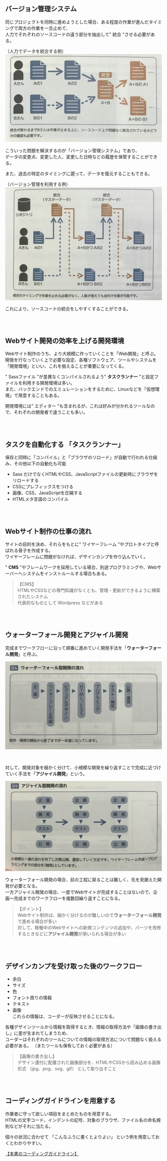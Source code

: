 

## バージョン管理システム 
同じプロジェクトを同時に進めようとした場合、ある程度の作業が進んだタイミングで両方の作業を一旦止めて、  
人力でそれぞれのソースコードの違う部分を抽出して" 統合 "させる必要がある。  

（人力でデータを統合する例）
![人力](images/0a507b3c-3fca-4fac-9d8e-308487afa2ae-0.jpg)

こういった問題を解決するのが「バージョン管理システム」であり、  
データの変更点、変更した人、変更した日時などの履歴を保管することができる。  

また、過去の特定のタイミングに遡って、データを復元することもできる。  

（バージョン管理を利用する例）
![システム](images/d2334717-7665-4c53-850a-ed4d78c418f4-0.jpg)

これにより、ソースコードの統合をしやすくすることができる。  

<br><br>

## Webサイト開発の効率を上げる開発環境
Webサイト制作のうち、より大規模に作っていくことを「Web開発」と呼ぶ。  
開発を行なっていく上で必要な設定、各種ソフトウェア、ツールやシステムを「開発環境」といい、これを揃えることが重要になってくる。  

" Sassファイル "が差異なくコンパイルされるよう" **タスクランナー** "と設定ファイルを利用する開発環境は多い。  
また、バックエンドでのエミュレーションをするために、Linuxなどを「仮想環境」で用意することもある。  

開発環境には" エディター "も含まれるが、これは好みが分かれるツールなので、それぞれの開発者で違うことも多い。

<br><br>

## タスクを自動化する 「タスクランナー」 
保存と同時に「コンパイル」と「ブラウザのリロード」が自動で行われる仕組み、その他以下の自動化も可能 
* Sass だけでなくHTMLやCSS、JavaScriptファイルの更新時にブラウザをリロードする
* CSSにプレフィックスをつける
* 画像、CSS、JavaScriptを圧縮する
* HTMLメタ言語のコンパイル

<br><br>

## Webサイト制作の仕事の流れ
サイトの目的を決め、それらをもとに" ワイヤーフレーム "やプロトタイプと呼ばれる骨子を作成する。  
ワイヤーフレームに問題がなければ、デザインカンプを作り込んでいく。  

" **CMS** "やフレームワークを採用している場合、別途プログラミングや、Webサーバーへシステムをインストルールする場合もある。  
>  【CMS】  
> HTMLやCSSなどの専門知識がなくとも、管理・更新ができるように構築されたシステム  
> 代表的なものとして Wordpress などがある  

<br><br>

## ウォーターフォール開発とアジャイル開発 
完成までワークフローに沿って順番に進めていく開発手法を「**ウォーターフォール開発**」と呼ぶ。  

![ウォーターフォール](images/7cbe0404-8b14-428a-aa60-98052595695e-0.jpg)  

<br>

対して、開発対象を細かく分けて、小規模な開発を繰り返すことで完成に近づけていく手法を「**アジャイル開発**」という。  

![アジャイル](images/7582f701-6415-47e8-8775-021553a7f138-0.jpg)

ウォーターフォール開発の場合、前の工程に戻ることは難しく、先を見据えた開発が必要となる。  
一方アジャイル開発の場合、一度でWebサイトが完成することはないので、企画〜完成までのワークフローを複数回繰り返すことになる。  

>  【ポイント】  
> Webサイト制作は、細かく分けるのが難しいので**ウォーターフォール開発**で進める場合が多い  
> 対して、稼働中のWebサイトへの新規コンテンツの追加や、パーツを改修するときなどに**アジャイル開発**が用いられる場合が多い  

<br><br>

## デザインカンプを受け取った後のワークフロー 
* 余白
* サイズ
* 色
* フォント周りの情報
* テキスト
* 画像  
これらの情報は、コーダーが反映させることになる。  

各種デザインツールから情報を取得するとき、情報の取得方法や「画像の書き出し」に差が生まれてしまうため、  
コーダーはそれぞれのツールについての情報の取得方法について問題なく扱える必要がある。  （またツールも保有しておく必要がある）  
>  【画像の書き出し】  
> デザイン還付に配置された画像部分を、HTMLやCSSから読み込める画像形式 （jpg、png、svg、gif） として取り出すこと  

<br><br>

## コーディングガイドラインを用意する 
作業者に守って欲しい項目をまとめたものを用意する。  
HTMLの文字コード、インデントの記号、対象のブラウザ、ファイル名の命名規則などがそれに当たる。  

個々の状況に合わせて 「こんなふうに書くとよりよい」 という例を用意しておくとわかりやすい。  

[【本書のコーディングガイドライン】](https://github.com/nori44/coding-guidelines)



